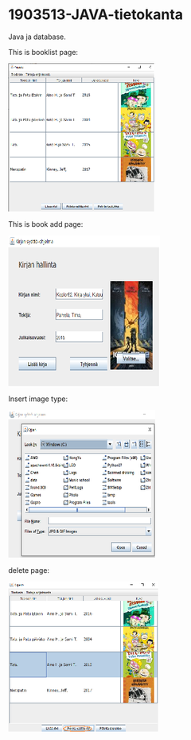 # 1903513-JAVA-tietokanta
Java ja database.

This is booklist page:

![image](https://github.com/github1903513/1903513-JAVA-tietokanta/blob/main/img/booklist.png)

This is book add page:

![image](https://github.com/github1903513/1903513-JAVA-tietokanta/blob/main/img/add1.png)

Insert image type:

![image](https://github.com/github1903513/1903513-JAVA-tietokanta/blob/main/img/add.png)

delete page:

![image](https://github.com/github1903513/1903513-JAVA-tietokanta/blob/main/img/delete.png)
